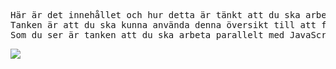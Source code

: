 <pre>Här är det innehållet och hur detta är tänkt att du ska arbeta med det i kursen.
Tanken är att du ska kunna använda denna översikt till att få stöd i hur du ska lägga upp dina studier.
Som du ser är tanken att du ska arbeta parallelt med JavaScript och starta din undersöking.
</pre>


[![](https://mermaid.ink/img/pako:eNp1Ultu2zAQvArBjyJBbCCO40eMooARF6nzMArL7kdlf2yktUyLogSSMhDQ_ssZeoLkCrmALlbStFy0QPVFameGOztraJTHSAc0kVCsyWy0EMR-rfBhPg2C2XA6W5Jm8wu5MoYJgevqnfNmWRS8ekuS_d6jrw6Qdvht9vRIPpHbIFiSz-7XdXi2qj6k0tU7coXEXchaZ9yiIqXOl55_feDvUhAksQggKFLkZI2ZYjGQDGNPyqO1o-064f3wxzC4nY6_z_6WYEIj0YxzWb1FKWeJ3pG2R3QcYleABM6R64PqXMQoVfWRCiaSHekaswXJ4JmjtB3GoEG_FChrn13vqmeMKykty1SXEmWDKOSYapaLBmEaJbhjzep5Vt-YVSkOoD-KfV-7MSbloJR91nnMnzdWrca0LsP5ZPR1GlS_Hibjyd3y_37uYQtBJFlhbbcua_phNK22M8cJbInGDEiutvUDN76J1r9pbU4B1RodYzaKXPg0LmwUpx47Rw07wjtUGrh2Iz2V23X5eO96PTvJKa6OozuBe77YD8_Gk8fq9cmZPl_SBs1QZsBiu63GQRdU2xXBBR3YY4wrKLle0IXYWyiUOg9eREQHNiVs0LKwkeGIgd3zjA5WYA02aAHiZ57X9_1vBR_-Xw?type=png)](https://mermaid-js.github.io/mermaid-live-editor/edit#pako:eNp1Ultu2zAQvArBjyJBbCCO40eMooARF6nzMArL7kdlf2yktUyLogSSMhDQ_ssZeoLkCrmALlbStFy0QPVFameGOztraJTHSAc0kVCsyWy0EMR-rfBhPg2C2XA6W5Jm8wu5MoYJgevqnfNmWRS8ekuS_d6jrw6Qdvht9vRIPpHbIFiSz-7XdXi2qj6k0tU7coXEXchaZ9yiIqXOl55_feDvUhAksQggKFLkZI2ZYjGQDGNPyqO1o-064f3wxzC4nY6_z_6WYEIj0YxzWb1FKWeJ3pG2R3QcYleABM6R64PqXMQoVfWRCiaSHekaswXJ4JmjtB3GoEG_FChrn13vqmeMKykty1SXEmWDKOSYapaLBmEaJbhjzep5Vt-YVSkOoD-KfV-7MSbloJR91nnMnzdWrca0LsP5ZPR1GlS_Hibjyd3y_37uYQtBJFlhbbcua_phNK22M8cJbInGDEiutvUDN76J1r9pbU4B1RodYzaKXPg0LmwUpx47Rw07wjtUGrh2Iz2V23X5eO96PTvJKa6OozuBe77YD8_Gk8fq9cmZPl_SBs1QZsBiu63GQRdU2xXBBR3YY4wrKLle0IXYWyiUOg9eREQHNiVs0LKwkeGIgd3zjA5WYA02aAHiZ57X9_1vBR_-Xw)
